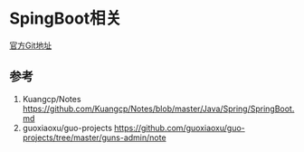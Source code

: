 # SpingBoot相关
[官方Git地址](https://github.com/spring-projects)
## 参考
1. Kuangcp/Notes
https://github.com/Kuangcp/Notes/blob/master/Java/Spring/SpringBoot.md
2. guoxiaoxu/guo-projects
https://github.com/guoxiaoxu/guo-projects/tree/master/guns-admin/note
